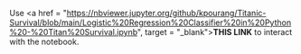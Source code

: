 Use <a href = "https://nbviewer.jupyter.org/github/kpourang/Titanic-Survival/blob/main/Logistic%20Regression%20Classifier%20in%20Python%20-%20Titan%20Survival.ipynb", target = "_blank"><b>THIS LINK</b></a> to interact with the notebook.
